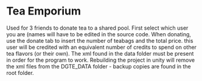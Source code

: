 # Tea Emporium
Used for 3 friends to donate tea to a shared pool. 
First select which user you are (names will have to be edited in the source code.
When donating, use the donate tab to insert the number of teabags and the total price.
  this user will be credited with an equivalent number of credits to spend on other tea flavors (or their own).
The xml found in the data folder must be present in order for the program to work.
  Rebuilding the project in unity will remove the xml files from the DGTE_DATA folder - backup copies are found in the root folder.
